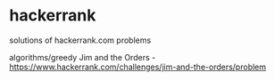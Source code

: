 # hackerrank
solutions of hackerrank.com problems

algorithms/greedy
Jim and the Orders - https://www.hackerrank.com/challenges/jim-and-the-orders/problem
